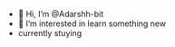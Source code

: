 - 👋 Hi, I’m @Adarshh-bit
- 👀 I’m interested in learn something new
- currently stuying
<!---
Adarshh-bit/Adarshh-bit is a ✨ special ✨ repository because its `README.md` (this file) appears on your GitHub profile.
You can click the Preview link to take a look at your changes.
--->
